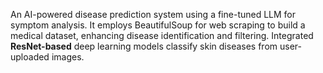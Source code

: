 An AI-powered disease prediction system using a fine-tuned LLM for symptom analysis. It employs BeautifulSoup for web scraping to build a medical dataset, enhancing disease identification and filtering. Integrated **ResNet-based** deep learning models classify skin diseases from user-uploaded images.
